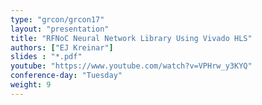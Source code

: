 ```yaml
---
type: "grcon/grcon17"
layout: "presentation"
title: "RFNoC Neural Network Library Using Vivado HLS"
authors: ["EJ Kreinar"]
slides : "*.pdf"
youtube: "https://www.youtube.com/watch?v=VPHrw_y3KYQ"
conference-day: "Tuesday"
weight: 9
---
```

